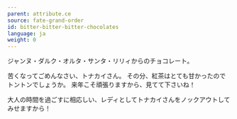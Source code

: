 ```yaml
---
parent: attribute.ce
source: fate-grand-order
id: bitter-bitter-bitter-chocolates
language: ja
weight: 0
---
```


ジャンヌ・ダルク・オルタ・サンタ・リリィからのチョコレート。

苦くなってごめんなさい、トナカイさん。
その分、紅茶はとても甘かったのでトントンでしょうか。
来年こそ頑張りますから、見てて下さいね！

大人の時間を過ごすに相応しい、レディとしてトナカイさんをノックアウトしてみせますから！

